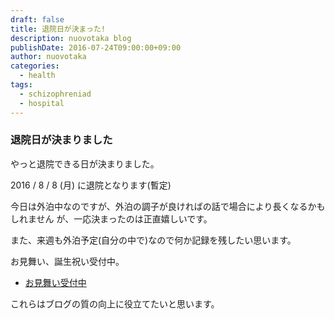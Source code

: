 ```yaml
---
draft: false
title: 退院日が決まった!
description: nuovotaka blog
publishDate: 2016-07-24T09:00:00+09:00
author: nuovotaka
categories:
  - health
tags:
  - schizophreniad
  - hospital
---
```


### 退院日が決まりました

やっと退院できる日が決まりました。

2016 / 8 / 8 (月) に退院となります(暫定)

今日は外泊中なのですが、外泊の調子が良ければの話で場合により長くなるかもしれません
が、一応決まったのは正直嬉しいです。

また、来週も外泊予定(自分の中で)なので何か記録を残したい思います。

お見舞い、誕生祝い受付中。

- [お見舞い受付中](https://www.amazon.co.jp/gp/registry/wishlist/?ie=UTF8&cid=A1JZ10078NPJZ2)

これらはブログの質の向上に役立てたいと思います。

